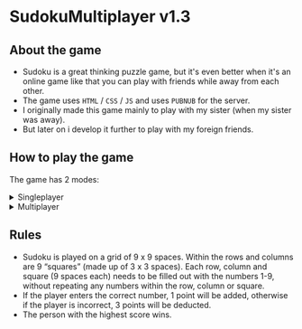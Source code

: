 # SudokuMultiplayer v1.3
## About the game
- Sudoku is a great thinking puzzle game, but it's even better when it's an online game like that you can play with friends while away from each other.
- The game uses ``HTML`` / ``CSS`` / ``JS`` and uses ``PUBNUB`` for the server.
- I originally made this game mainly to play with my sister (when my sister was away).
- But later on i develop it further to play with my foreign friends.

## How to play the game
The game has 2 modes:

<details>
<summary>Singleplayer</summary>

1. In main menu press the `Play single` button.
2. Choose the level you want to play (```easy, medium, hard, impossible```)
3. Press `create` button.
4. Enjoy the game !
  
</details>

<details>
<summary>Multiplayer</summary>
  
1. In main menu press the `Create` button.
2. Choose the level (```easy, medium, hard, impossible```)
3. Add room name.
4. Press the input (room name) and press enter to create a new room.
5. Waiting for your opponent.
6. Once your opponent has joined the room, the game will start automatically.
7. Enjoy the game !

</details>

## Rules

- Sudoku is played on a grid of 9 x 9 spaces. Within the rows and columns are 9 “squares” (made up of 3 x 3 spaces). Each row, column and square (9 spaces each) needs to be filled out with the numbers 1-9, without repeating any numbers within the row, column or square.
- If the player enters the correct number, 1 point will be added, otherwise if the player is incorrect, 3 points will be deducted.
- The person with the highest score wins.

